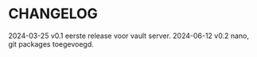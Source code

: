 # CHANGELOG

2024-03-25 v0.1 eerste release voor vault server.
2024-06-12 v0.2 nano, git packages toegevoegd.
